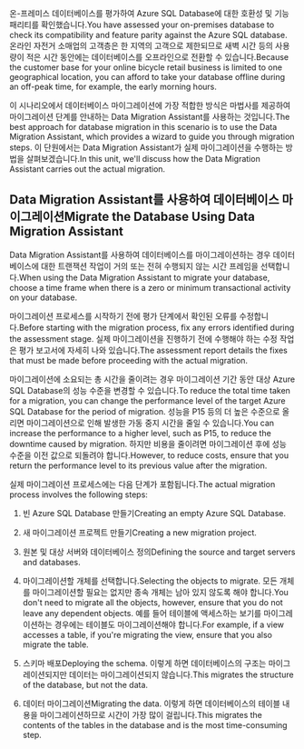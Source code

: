 <span data-ttu-id="9db96-101">온-프레미스 데이터베이스를 평가하여 Azure SQL Database에 대한 호환성 및 기능 패리티를 확인했습니다.</span><span class="sxs-lookup"><span data-stu-id="9db96-101">You have assessed your on-premises database to check its compatibility and feature parity against the Azure SQL database.</span></span> <span data-ttu-id="9db96-102">온라인 자전거 소매업의 고객층은 한 지역의 고객으로 제한되므로 새벽 시간 등의 사용량이 적은 시간 동안에는 데이터베이스를 오프라인으로 전환할 수 있습니다.</span><span class="sxs-lookup"><span data-stu-id="9db96-102">Because the customer base for your online bicycle retail business is limited to one geographical location, you can afford to take your database offline during an off-peak time, for example, the early morning hours.</span></span>

<span data-ttu-id="9db96-103">이 시나리오에서 데이터베이스 마이그레이션에 가장 적합한 방식은 마법사를 제공하여 마이그레이션 단계를 안내하는 Data Migration Assistant를 사용하는 것입니다.</span><span class="sxs-lookup"><span data-stu-id="9db96-103">The best approach for database migration in this scenario is to use the Data Migration Assistant, which provides a wizard to guide you through migration steps.</span></span> <span data-ttu-id="9db96-104">이 단원에서는 Data Migration Assistant가 실제 마이그레이션을 수행하는 방법을 살펴보겠습니다.</span><span class="sxs-lookup"><span data-stu-id="9db96-104">In this unit, we'll discuss how the Data Migration Assistant carries out the actual migration.</span></span>

## <a name="migrate-the-database-using-data-migration-assistant"></a><span data-ttu-id="9db96-105">Data Migration Assistant를 사용하여 데이터베이스 마이그레이션</span><span class="sxs-lookup"><span data-stu-id="9db96-105">Migrate the Database Using Data Migration Assistant</span></span>

<span data-ttu-id="9db96-106">Data Migration Assistant를 사용하여 데이터베이스를 마이그레이션하는 경우 데이터베이스에 대한 트랜잭션 작업이 거의 또는 전혀 수행되지 않는 시간 프레임을 선택합니다.</span><span class="sxs-lookup"><span data-stu-id="9db96-106">When using the Data Migration Assistant to migrate your database, choose a time frame when there is a zero or minimum transactional activity on your database.</span></span>

<span data-ttu-id="9db96-107">마이그레이션 프로세스를 시작하기 전에 평가 단계에서 확인된 오류를 수정합니다.</span><span class="sxs-lookup"><span data-stu-id="9db96-107">Before starting with the migration process, fix any errors identified during the assessment stage.</span></span> <span data-ttu-id="9db96-108">실제 마이그레이션을 진행하기 전에 수행해야 하는 수정 작업은 평가 보고서에 자세히 나와 있습니다.</span><span class="sxs-lookup"><span data-stu-id="9db96-108">The assessment report details the fixes that must be made before proceeding with the actual migration.</span></span>

<span data-ttu-id="9db96-109">마이그레이션에 소요되는 총 시간을 줄이려는 경우 마이그레이션 기간 동안 대상 Azure SQL Database의 성능 수준을 변경할 수 있습니다.</span><span class="sxs-lookup"><span data-stu-id="9db96-109">To reduce the total time taken for a migration, you can change the performance level of the target Azure SQL Database for the period of migration.</span></span> <span data-ttu-id="9db96-110">성능을 P15 등의 더 높은 수준으로 올리면 마이그레이션으로 인해 발생한 가동 중지 시간을 줄일 수 있습니다.</span><span class="sxs-lookup"><span data-stu-id="9db96-110">You can increase the performance to a higher level, such as P15, to reduce the downtime caused by migration.</span></span> <span data-ttu-id="9db96-111">하지만 비용을 줄이려면 마이그레이션 후에 성능 수준을 이전 값으로 되돌려야 합니다.</span><span class="sxs-lookup"><span data-stu-id="9db96-111">However, to reduce costs, ensure that you return the performance level to its previous value after the migration.</span></span>

<span data-ttu-id="9db96-112">실제 마이그레이션 프로세스에는 다음 단계가 포함됩니다.</span><span class="sxs-lookup"><span data-stu-id="9db96-112">The actual migration process involves the following steps:</span></span>

1. <span data-ttu-id="9db96-113">빈 Azure SQL Database 만들기</span><span class="sxs-lookup"><span data-stu-id="9db96-113">Creating an empty Azure SQL Database.</span></span>

1. <span data-ttu-id="9db96-114">새 마이그레이션 프로젝트 만들기</span><span class="sxs-lookup"><span data-stu-id="9db96-114">Creating a new migration project.</span></span>

1. <span data-ttu-id="9db96-115">원본 및 대상 서버와 데이터베이스 정의</span><span class="sxs-lookup"><span data-stu-id="9db96-115">Defining the source and target servers and databases.</span></span>

1. <span data-ttu-id="9db96-116">마이그레이션할 개체를 선택합니다.</span><span class="sxs-lookup"><span data-stu-id="9db96-116">Selecting the objects to migrate.</span></span> <span data-ttu-id="9db96-117">모든 개체를 마이그레이션할 필요는 없지만 종속 개체는 남아 있지 않도록 해야 합니다.</span><span class="sxs-lookup"><span data-stu-id="9db96-117">You don't need to migrate all the objects, however, ensure that you do not leave any dependent objects.</span></span> <span data-ttu-id="9db96-118">예를 들어 테이블에 액세스하는 보기를 마이그레이션하는 경우에는 테이블도 마이그레이션해야 합니다.</span><span class="sxs-lookup"><span data-stu-id="9db96-118">For example, if a view accesses a table, if you're migrating the view, ensure that you also migrate the table.</span></span>

1. <span data-ttu-id="9db96-119">스키마 배포</span><span class="sxs-lookup"><span data-stu-id="9db96-119">Deploying the schema.</span></span> <span data-ttu-id="9db96-120">이렇게 하면 데이터베이스의 구조는 마이그레이션되지만 데이터는 마이그레이션되지 않습니다.</span><span class="sxs-lookup"><span data-stu-id="9db96-120">This migrates the structure of the database, but not the data.</span></span>

1. <span data-ttu-id="9db96-121">데이터 마이그레이션</span><span class="sxs-lookup"><span data-stu-id="9db96-121">Migrating the data.</span></span> <span data-ttu-id="9db96-122">이렇게 하면 데이터베이스의 테이블 내용을 마이그레이션하므로 시간이 가장 많이 걸립니다.</span><span class="sxs-lookup"><span data-stu-id="9db96-122">This migrates the contents of the tables in the database and is the most time-consuming step.</span></span>
